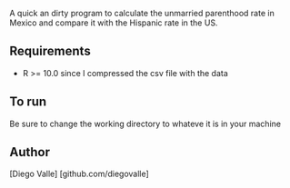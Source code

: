 A quick an dirty program to calculate the unmarried parenthood rate
in Mexico and compare it with the Hispanic rate in the US.

Requirements
------------
* R >= 10.0 since I compressed the csv file with the data

To run
-------
Be sure to change the working directory to whateve it is in your machine


Author
-----
[Diego Valle] [github.com/diegovalle]
